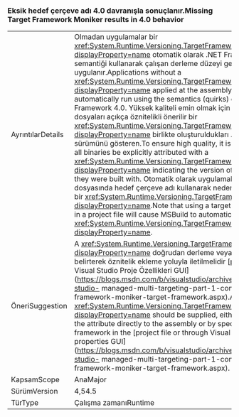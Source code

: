 ### <a name="missing-target-framework-moniker-results-in-40-behavior"></a><span data-ttu-id="2a912-101">Eksik hedef çerçeve adı 4.0 davranışla sonuçlanır.</span><span class="sxs-lookup"><span data-stu-id="2a912-101">Missing Target Framework Moniker results in 4.0 behavior</span></span>

|   |   |
|---|---|
|<span data-ttu-id="2a912-102">Ayrıntılar</span><span class="sxs-lookup"><span data-stu-id="2a912-102">Details</span></span>|<span data-ttu-id="2a912-103">Olmadan uygulamalar bir <xref:System.Runtime.Versioning.TargetFrameworkAttribute?displayProperty=name> otomatik olarak .NET Framework 4.0 (quirks) semantiği kullanarak çalışan derleme düzeyi gerçekleştirilse uygulanır.</span><span class="sxs-lookup"><span data-stu-id="2a912-103">Applications without a <xref:System.Runtime.Versioning.TargetFrameworkAttribute?displayProperty=name> applied at the assembly level will automatically run using the semantics (quirks) of the .NET Framework 4.0.</span></span> <span data-ttu-id="2a912-104">Yüksek kaliteli emin olmak için birlikte tüm ikili dosyaları açıkça öznitelikli önerilir bir <xref:System.Runtime.Versioning.TargetFrameworkAttribute?displayProperty=name> birlikte oluşturuldukları .NET Framework sürümünü gösteren.</span><span class="sxs-lookup"><span data-stu-id="2a912-104">To ensure high quality, it is recommended that all binaries be explicitly attributed with a <xref:System.Runtime.Versioning.TargetFrameworkAttribute?displayProperty=name> indicating the version of the .NET Framework they were built with.</span></span> <span data-ttu-id="2a912-105">Otomatik olarak uygulamak MSBuild proje dosyasında hedef çerçeve adı kullanarak neden olacağını unutmayın bir <xref:System.Runtime.Versioning.TargetFrameworkAttribute?displayProperty=name>.</span><span class="sxs-lookup"><span data-stu-id="2a912-105">Note that using a target framework moniker in a project file will cause MSBuild to automatically apply a <xref:System.Runtime.Versioning.TargetFrameworkAttribute?displayProperty=name>.</span></span>|
|<span data-ttu-id="2a912-106">Öneri</span><span class="sxs-lookup"><span data-stu-id="2a912-106">Suggestion</span></span>|<span data-ttu-id="2a912-107">A <xref:System.Runtime.Versioning.TargetFrameworkAttribute?displayProperty=name> doğrudan derleme veya bir hedef çerçeve belirterek öznitelik ekleme yoluyla iletilmelidir [proje dosyası veya Visual Studio Proje Özellikleri GUI](https://blogs.msdn.com/b/visualstudio/archive/2010/05/19/visual-studio- managed-multi-targeting-part-1-concepts-target-framework-moniker-target-framework.aspx).</span><span class="sxs-lookup"><span data-stu-id="2a912-107">A <xref:System.Runtime.Versioning.TargetFrameworkAttribute?displayProperty=name> should be supplied, either through adding the attribute directly to the assembly or by specifying a target framework in the [project file or through Visual Studio's project properties GUI](https://blogs.msdn.com/b/visualstudio/archive/2010/05/19/visual-studio- managed-multi-targeting-part-1-concepts-target-framework-moniker-target-framework.aspx).</span></span>|
|<span data-ttu-id="2a912-108">Kapsam</span><span class="sxs-lookup"><span data-stu-id="2a912-108">Scope</span></span>|<span data-ttu-id="2a912-109">Ana</span><span class="sxs-lookup"><span data-stu-id="2a912-109">Major</span></span>|
|<span data-ttu-id="2a912-110">Sürüm</span><span class="sxs-lookup"><span data-stu-id="2a912-110">Version</span></span>|<span data-ttu-id="2a912-111">4,5</span><span class="sxs-lookup"><span data-stu-id="2a912-111">4.5</span></span>|
|<span data-ttu-id="2a912-112">Tür</span><span class="sxs-lookup"><span data-stu-id="2a912-112">Type</span></span>|<span data-ttu-id="2a912-113">Çalışma zamanı</span><span class="sxs-lookup"><span data-stu-id="2a912-113">Runtime</span></span>|

